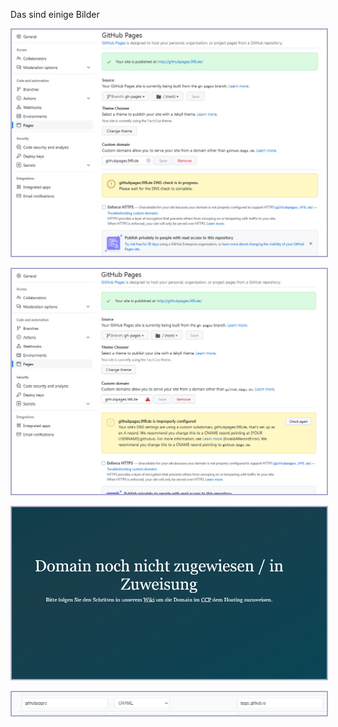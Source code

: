 <style>
img { 
border: 2px solid #aac;
}
</style>


Das sind einige Bilder

![test](anleitung.github.io-cname-01.jpg)

![test](anleitung.github.io-cname-02.jpg)

![test](anleitung.github.io-cname-03.jpg)

![test](anleitung.github.io-cname-04.jpg)
